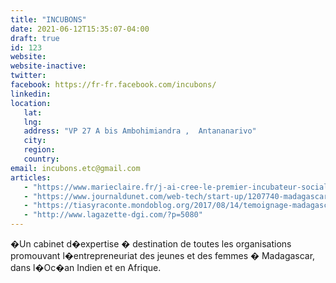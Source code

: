 ```yaml
---
title: "INCUBONS"
date: 2021-06-12T15:35:07-04:00
draft: true
id: 123
website: 
website-inactive: 
twitter: 
facebook: https://fr-fr.facebook.com/incubons/
linkedin: 
location: 
   lat: 
   lng: 
   address: "VP 27 A bis Ambohimiandra ,  Antananarivo"
   city: 
   region: 
   country: 
email: incubons.etc@gmail.com
articles:
   - "https://www.marieclaire.fr/j-ai-cree-le-premier-incubateur-social-de-l-ocean-indien,1263531.asp"
   - "https://www.journaldunet.com/web-tech/start-up/1207740-madagascar-pourquoi-les-start-up-ne-brillent-elles-pas/"
   - "https://tiasyraconte.mondoblog.org/2017/08/14/temoignage-madagascar-pas-de-startups/"
   - "http://www.lagazette-dgi.com/?p=5080"
---
```

 �Un cabinet d�expertise � destination de toutes les organisations promouvant l�entrepreneuriat des jeunes et des femmes � Madagascar, dans l�Oc�an Indien et en Afrique.&nbsp;
